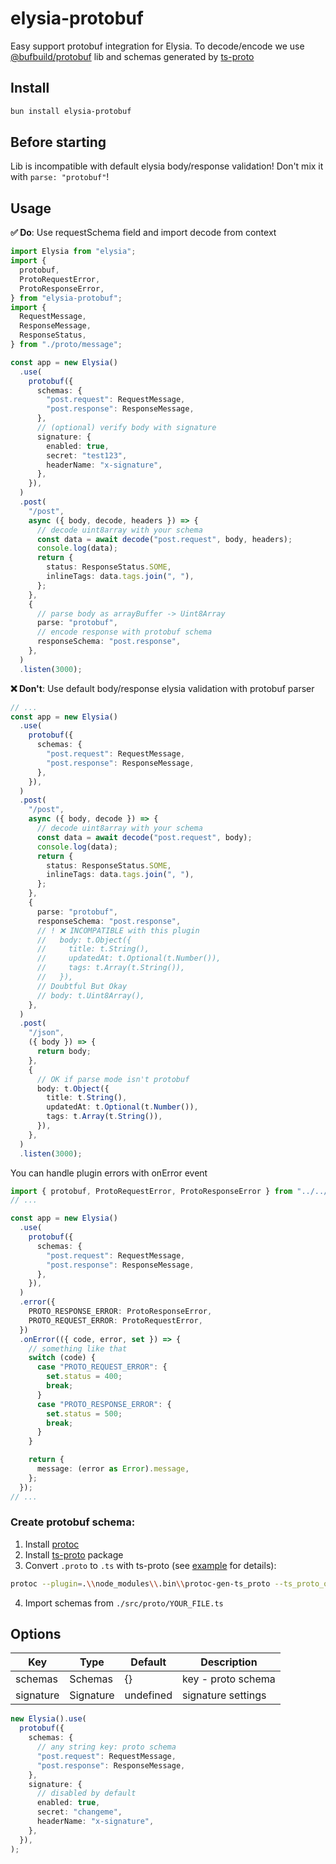 # elysia-protobuf

Easy support protobuf integration for Elysia. To decode/encode we use [@bufbuild/protobuf](https://github.com/bufbuild/protobuf-es) lib and schemas generated by [ts-proto](https://github.com/stephenh/ts-proto)

## Install

```bash
bun install elysia-protobuf
```

## Before starting

Lib is incompatible with default elysia body/response validation! Don't mix it with `parse: "protobuf"`!

## Usage

**✅ Do**: Use requestSchema field and import decode from context

```ts
import Elysia from "elysia";
import {
  protobuf,
  ProtoRequestError,
  ProtoResponseError,
} from "elysia-protobuf";
import {
  RequestMessage,
  ResponseMessage,
  ResponseStatus,
} from "./proto/message";

const app = new Elysia()
  .use(
    protobuf({
      schemas: {
        "post.request": RequestMessage,
        "post.response": ResponseMessage,
      },
      // (optional) verify body with signature
      signature: {
        enabled: true,
        secret: "test123",
        headerName: "x-signature",
      },
    }),
  )
  .post(
    "/post",
    async ({ body, decode, headers }) => {
      // decode uint8array with your schema
      const data = await decode("post.request", body, headers);
      console.log(data);
      return {
        status: ResponseStatus.SOME,
        inlineTags: data.tags.join(", "),
      };
    },
    {
      // parse body as arrayBuffer -> Uint8Array
      parse: "protobuf",
      // encode response with protobuf schema
      responseSchema: "post.response",
    },
  )
  .listen(3000);
```

**❌ Don't**: Use default body/response elysia validation with protobuf parser

```ts
// ...
const app = new Elysia()
  .use(
    protobuf({
      schemas: {
        "post.request": RequestMessage,
        "post.response": ResponseMessage,
      },
    }),
  )
  .post(
    "/post",
    async ({ body, decode }) => {
      // decode uint8array with your schema
      const data = await decode("post.request", body);
      console.log(data);
      return {
        status: ResponseStatus.SOME,
        inlineTags: data.tags.join(", "),
      };
    },
    {
      parse: "protobuf",
      responseSchema: "post.response",
      // ! ❌ INCOMPATIBLE with this plugin
      //   body: t.Object({
      //     title: t.String(),
      //     updatedAt: t.Optional(t.Number()),
      //     tags: t.Array(t.String()),
      //   }),
      // Doubtful But Okay
      // body: t.Uint8Array(),
    },
  )
  .post(
    "/json",
    ({ body }) => {
      return body;
    },
    {
      // OK if parse mode isn't protobuf
      body: t.Object({
        title: t.String(),
        updatedAt: t.Optional(t.Number()),
        tags: t.Array(t.String()),
      }),
    },
  )
  .listen(3000);
```

You can handle plugin errors with onError event

```ts
import { protobuf, ProtoRequestError, ProtoResponseError } from "../../src";
// ...

const app = new Elysia()
  .use(
    protobuf({
      schemas: {
        "post.request": RequestMessage,
        "post.response": ResponseMessage,
      },
    }),
  )
  .error({
    PROTO_RESPONSE_ERROR: ProtoResponseError,
    PROTO_REQUEST_ERROR: ProtoRequestError,
  })
  .onError(({ code, error, set }) => {
    // something like that
    switch (code) {
      case "PROTO_REQUEST_ERROR": {
        set.status = 400;
        break;
      }
      case "PROTO_RESPONSE_ERROR": {
        set.status = 500;
        break;
      }
    }

    return {
      message: (error as Error).message,
    };
  });
// ...
```

### Create protobuf schema:

1. Install [protoc](https://github.com/protocolbuffers/protobuf/releases)
2. Install [ts-proto](https://github.com/stephenh/ts-proto) package
3. Convert `.proto` to `.ts` with ts-proto (see [example](./example/) for details):

```bash
protoc --plugin=.\\node_modules\\.bin\\protoc-gen-ts_proto --ts_proto_opt=esModuleInterop=true --ts_proto_opt=importSuffix=.js --ts_proto_out=./src ./proto/*.proto
```

4. Import schemas from `./src/proto/YOUR_FILE.ts`

## Options

| Key       | Type      | Default   | Description        |
| --------- | --------- | --------- | ------------------ |
| schemas   | Schemas   | {}        | key - proto schema |
| signature | Signature | undefined | signature settings |

```ts
new Elysia().use(
  protobuf({
    schemas: {
      // any string key: proto schema
      "post.request": RequestMessage,
      "post.response": ResponseMessage,
    },
    signature: {
      // disabled by default
      enabled: true,
      secret: "changeme",
      headerName: "x-signature",
    },
  }),
);
```
